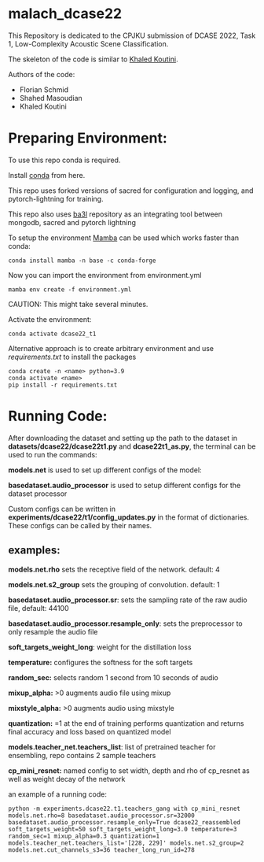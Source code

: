 # malach_dcase22

This Repository is dedicated to the CPJKU submission of DCASE 2022, Task 1, Low-Complexity Acoustic Scene Classification.

The skeleton of the code is similar to [Khaled Koutini](https://github.com/kkoutini/cpjku_dcase20).

Authors of the code:
- Florian Schmid 
- Shahed Masoudian
- Khaled Koutini 


# Preparing Environment:


To use this repo conda is required. 

Install [conda](https://docs.conda.io/en/latest/miniconda.html) from here.


This repo uses forked versions of sacred for configuration and logging, and pytorch-lightning for training.

This repo also uses [ba3l](https://github.com/kkoutini/ba3l) repository as an integrating tool 
between mongodb, sacred and pytorch lightning

To setup the environment [Mamba](https://github.com/mamba-org/mamba) can be used which works faster than conda:


```
conda install mamba -n base -c conda-forge
```

Now you can import the environment from environment.yml

```
mamba env create -f environment.yml
```

CAUTION: This might take several minutes.

Activate the environment:

```
conda activate dcase22_t1
```


Alternative approach is to create arbitrary environment and use _requirements.txt_ to install the packages

```
conda create -n <name> python=3.9
conda activate <name>
pip install -r requirements.txt
```
# Running Code:

After downloading the dataset and setting up the path to the dataset in **datasets/dcase22/dcase22t1.py** and **dcase22t1_as.py**, the terminal can be used to run the commands:

**models.net** is used to set up different configs of the model:

**basedataset.audio_processor** is used to setup different configs for the dataset processor

Custom configs can be written in **experiments/dcase22/t1/config_updates.py** in the format of dictionaries.
These configs can be called by their names.

## examples:

**models.net.rho** sets the receptive field of the network. default: 4

**models.net.s2_group** sets the grouping of convolution. default: 1 

**basedataset.audio_processor.sr**: sets the sampling rate of the raw audio file, default: 44100

**basedataset.audio_processor.resample_only**: sets the preprocessor to only resample the audio file 

**soft_targets_weight_long**: weight for the distillation loss 

**temperature:** configures the softness for the soft targets

**random_sec:** selects random 1 second from 10 seconds of audio

**mixup_alpha:** >0 augments audio file using mixup 

**mixstyle_alpha:** >0 augments audio using mixstyle 

**quantization:** =1 at the end of training performs quantization and returns final accuracy and loss based on quantized model

**models.teacher_net.teachers_list**: list of pretrained teacher for ensembling, repo contains 2 sample teachers

**cp_mini_resnet:** named config to set width, depth and rho of cp_resnet as well as weight decay of the network

an example of a running code:

```
python -m experiments.dcase22.t1.teachers_gang with cp_mini_resnet models.net.rho=8 basedataset.audio_processor.sr=32000 basedataset.audio_processor.resample_only=True dcase22_reassembled soft_targets_weight=50 soft_targets_weight_long=3.0 temperature=3 random_sec=1 mixup_alpha=0.3 quantization=1 models.teacher_net.teachers_list='[228, 229]' models.net.s2_group=2 models.net.cut_channels_s3=36 teacher_long_run_id=278 
```









